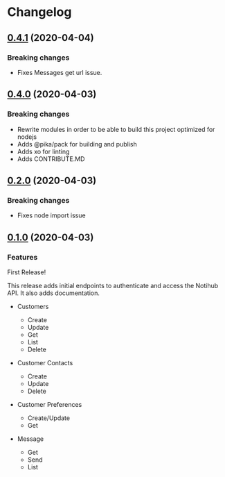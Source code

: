 # Changelog

## [0.4.1](https://github.com/notihub-io/notihub-nodejs-sdk/releases/tag/0.4.1) (2020-04-04)
### Breaking changes
* Fixes Messages get url issue.

## [0.4.0](https://github.com/notihub-io/notihub-nodejs-sdk/releases/tag/0.4.0) (2020-04-03)
### Breaking changes
* Rewrite modules in order to be able to build this project optimized for nodejs
* Adds @pika/pack for building and publish
* Adds xo for linting
* Adds CONTRIBUTE.MD

## [0.2.0](https://github.com/notihub-io/notihub-nodejs-sdk/releases/tag/0.2.0) (2020-04-03)
### Breaking changes
* Fixes node import issue

## [0.1.0](https://github.com/notihub-io/notihub-nodejs-sdk/releases/tag/0.1.0) (2020-04-03)
### Features
  First Release!
  
  This release adds initial endpoints to authenticate and access the Notihub API. It also adds documentation.

- Customers
  - Create
  - Update
  - Get
  - List
  - Delete
  
- Customer Contacts
  - Create
  - Update
  - Delete
  
- Customer Preferences
  - Create/Update
  - Get
 
- Message
  - Get
  - Send
  - List
   
    
    
